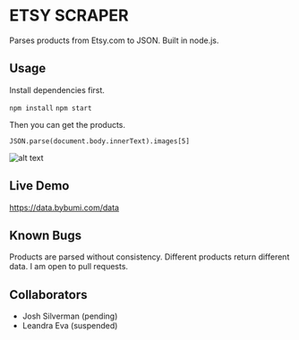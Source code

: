 # ETSY SCRAPER

Parses products from Etsy.com to JSON. Built in node.js.

## Usage

Install dependencies first.

`npm install`
`npm start`

Then you can get the products.

`JSON.parse(document.body.innerText).images[5]`

![alt text](https://i.etsystatic.com/31214011/r/il/7b1734/3262859836/il_794xN.3262859836_6ncy.jpg "Pants")

## Live Demo

https://data.bybumi.com/data

## Known Bugs

Products are parsed without consistency. Different products return different data. I am open to pull requests.

## Collaborators

- Josh Silverman (pending)
- Leandra Eva (suspended)
